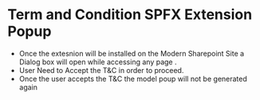 # Term and Condition SPFX Extension Popup

* Once the extesnion will be installed on the Modern Sharepoint Site a Dialog box will open while accessing any page . 
* User Need to Accept the T&C in order to proceed.
* Once the user accepts the T&C the model poup will not be generated again
